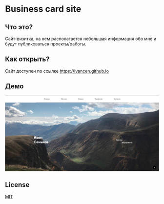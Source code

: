 # Business card site
## Что это?
Сайт-визитка, на нем располагается небольшая информация обо мне и будут публиковаться проекты/работы.

## Как открыть?
Сайт доступен по ссылке https://ivancen.github.io

## Демо 
![Main page](https://github.com/IvanCen/IvanCen.github.io/blob/master/images/main_pic.png "Скрин главной страницы")

## License
[MIT](LICENSE)
